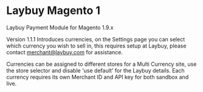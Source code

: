 # Laybuy Magento 1

Laybuy Payment Module for Magento 1.9.x

Version 1.1.1 Introduces currencies, on the Settings page you can select which currency you wish to sell in,
this requires setup at Laybuy, please contact merchant@laybuy.com for assistance.

Currencies can be assigned to different stores for a Multi Currency site, use the store selector and disable 'use default'
for the Laybuy details. Each currency requires its own Merchant ID and API key for both sandbox and live.

